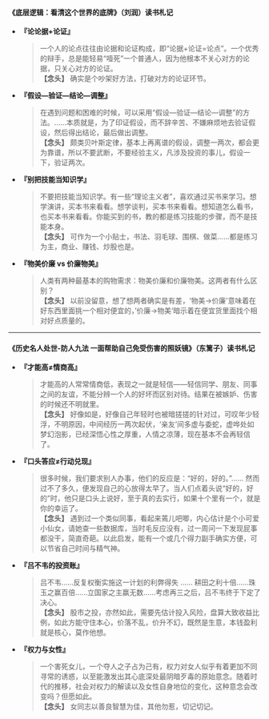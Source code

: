 
#### 《底层逻辑：看清这个世界的底牌》（刘润）读书札记

- **『论论据+论证』**  
  > 一个人的论点往往由论据和论证构成，即“论据+论证=论点”。一个优秀的辩手，总是能轻易“噎死”一个普通人，因为他根本不关心对方的论据，只关心对方的论证。  
  **【念头】** 确实是个吵架好方法，打破对方的论证环节。

- **『假设—验证—结论—调整』**  
  > 在遇到问题和困难的时候，可以采用“假设—验证—结论—调整”的方法。......本质就是，为了印证假设，而不辞辛苦、不嫌麻烦地去验证假设，然后得出结论，最后做出调整。  
  **【念头】** 颇类贝叶斯定律，基本上再离谱的假设，调整一两次，都会更为靠谱，所以不要武断，不要经验主义，凡涉及投资的事儿，假设一下，验证两次。

- **『别把技能当知识学』**  
  > 不要把技能当知识学。有一些“理论主义者”，喜欢通过买书来学习。想学演讲，买本书来看看。想学谈判，买本书来看看。想知道怎么看书，也买本书来看看。你能买到的书，教的都是练习技能的步骤，而不是技能本身。  
  **【念头】** 可作为一个小贴士，书法、羽毛球、围棋、做菜......都是练习为主，商业、赚钱、炒股也是。

- **『物美价廉 vs 价廉物美』**  
  > 人类有两种最基本的购物需求：物美价廉和价廉物美。这两者有什么区别？  
  **【念头】** 以前没留意，想了想两者确实是有差，‘物美->价廉'意味着在好东西里面挑一个相对便宜的，’价廉->物美‘暗示着在便宜货里面找个相对好点质量的。

---

#### 《历史名人处世-防人九法 一面帮助自己免受伤害的照妖镜》（东篱子）读书札记

- **『才能高≠情商高』**  
  > 才能高的人常常情商低，表现之一就是轻信——轻信同学、朋友、同事之间的友谊，不能分辨一个人的好坏而区别对待。结果在被嫉妒、伤害的时候还不明就里。  
  **【念头】** 好像如是，好像自己年轻时也被暗搓搓的针对过，可叹年少轻浮，不明原因，中间经历一两次起伏，‘亲友’间多虚与委蛇，虚哗处如梦幻泡影，已经深悟心性之厚重，人情之凉薄，现在基本不会再轻信了。

- **『口头答应≠行动兑现』**  
  > 很多时候，我们要求别人办事，他们的反应是：“好的，好的。”...... 然而过不了多久，便发现自己的心放得太早了。当人们点着头说“好的，好的”时，他只是口头上说好，至于真的去实行，如果十个里有一个，就是你的幸运了。  
  **【念头】** 遇到过一个类似同事，看起来蔫儿吧唧，内心估计是个小可爱小仙女，请她查一些数据库，当时毛反应没有，过一周问一下发现屁事都没干，简直奇葩。以此启发，能有一个或几个得力副手确实方便，可以节省自己时间与精气神。

- **『吕不韦的投资账』**  
  > 吕不韦......反复权衡实施这一计划的利弊得失 ...... 耕田之利十倍......珠玉之赢百倍......立国家之主赢无数......考虑再三之后，吕不韦终于下定了决心。  
  **【念头】** 股市之投，亦然如此，需要先估计投入风险，盘算大致收益比例，如此方能守住本心，价落不乱，价升不幻，既然是生意，本钱盈利就是核心，莫作他想。

- **『权力与女性』**  
  > 一个害死女儿，一个夺人之子占为己有，权力对女人似乎有着更加不同寻常的诱惑，以至能激发出其心底深处最阴暗歹毒的原始意念。随着时代的推移，社会对权力的解读以及女性自身地位的变化，这种意念会改变吗？但愿如此。  
  **【念头】** 女同志以善良智慧为佳，其他勿惹，切记切记。